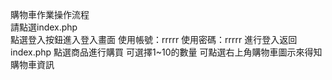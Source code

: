 購物車作業操作流程  
請點選index.php  
點選登入按鈕進入登入畫面
使用帳號：rrrrr
使用密碼：rrrrr
進行登入返回index.php
點選商品進行購買
可選擇1~10的數量
可點選右上角購物車圖示來得知購物車資訊